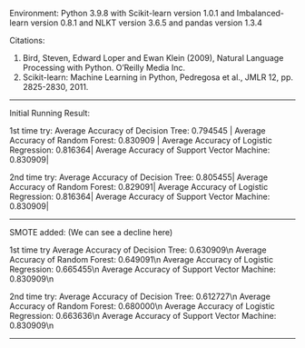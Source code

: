 Environment:
Python 3.9.8
    with Scikit-learn version 1.0.1
    and Imbalanced-learn version 0.8.1
    and NLKT version 3.6.5
    and pandas version 1.3.4

Citations:
1. Bird, Steven, Edward Loper and Ewan Klein (2009), Natural Language Processing with Python. O’Reilly Media Inc.
2. Scikit-learn: Machine Learning in Python, Pedregosa et al., JMLR 12, pp. 2825-2830, 2011.

----------------------------------------------------
Initial Running Result:

1st time try:
Average Accuracy of Decision Tree: 0.794545 |
Average Accuracy of Random Forest: 0.830909 |
Average Accuracy of Logistic Regression: 0.816364|
Average Accuracy of Support Vector Machine: 0.830909|

2nd time try:
Average Accuracy of Decision Tree: 0.805455|
Average Accuracy of Random Forest: 0.829091|
Average Accuracy of Logistic Regression: 0.816364|
Average Accuracy of Support Vector Machine: 0.830909|

----------------------------------------------------
SMOTE added: (We can see a decline here)

1st time try
Average Accuracy of Decision Tree: 0.630909\n
Average Accuracy of Random Forest: 0.649091\n
Average Accuracy of Logistic Regression: 0.665455\n
Average Accuracy of Support Vector Machine: 0.830909\n

2nd time try:
Average Accuracy of Decision Tree: 0.612727\n
Average Accuracy of Random Forest: 0.680000\n
Average Accuracy of Logistic Regression: 0.663636\n
Average Accuracy of Support Vector Machine: 0.830909\n

-----------------------------------------------------
